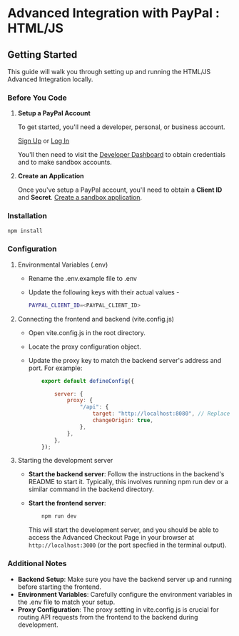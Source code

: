 # Advanced Integration with PayPal : HTML/JS

## Getting Started

This guide will walk you through setting up and running the HTML/JS Advanced Integration locally.

### Before You Code

1. **Setup a PayPal Account**

   To get started, you'll need a developer, personal, or business account.

   [Sign Up](https://www.paypal.com/signin/client?flow=provisionUser) or [Log In](https://www.paypal.com/signin?returnUri=https%253A%252F%252Fdeveloper.paypal.com%252Fdashboard&intent=developer)

   You'll then need to visit the [Developer Dashboard](https://developer.paypal.com/dashboard/) to obtain credentials and to make sandbox accounts.

2. **Create an Application**

   Once you've setup a PayPal account, you'll need to obtain a **Client ID** and **Secret**. [Create a sandbox application](https://developer.paypal.com/dashboard/applications/sandbox/create).

### Installation

```sh
npm install
```

### Configuration

1. Environmental Variables (.env)

    - Rename the .env.example file to .env
    - Update the following keys with their actual values -

      ```sh
      PAYPAL_CLIENT_ID=<PAYPAL_CLIENT_ID>
      ```

2. Connecting the frontend and backend (vite.config.js)

    - Open vite.config.js in the root directory.
    - Locate the proxy configuration object.
    - Update the proxy key to match the backend server's address and port. For example:

        ```js
            export default defineConfig({

                server: {
                    proxy: {
                        "/api": {
                            target: "http://localhost:8080", // Replace with your backend URL
                            changeOrigin: true,
                        },
                    },
                },
            });
        ```

3. Starting the development server

    - **Start the backend server**: Follow the instructions in the backend's README to start it. Typically, this involves running npm run dev or a similar command in the backend directory.

    - **Start the frontend server**:

        ```sh
            npm run dev
        ```

        This will start the development server, and you should be able to access the Advanced Checkout Page in your browser at `http://localhost:3000` (or the port specfied in the terminal output).

### Additional Notes

- **Backend Setup**: Make sure you have the backend server up and running before starting the frontend.
- **Environment Variables**: Carefully configure the environment variables in the .env file to match your setup.
- **Proxy Configuration**: The proxy setting in vite.config.js is crucial for routing API requests from the frontend to the backend during development.
